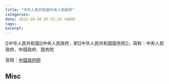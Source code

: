 ```yaml
---
title: "中华人民共和国中央人民政府"
categories: 
date: 2022-10-26 05:31:24 +0800
tags: 
excerpt: 
---
```


[[中华人民共和国]]中央人民政府，即[[中华人民共和国国务院]]，简称：中央人民政府、中国政府、国务院

官网：[中国政府网](https://www.gov.cn/)


## Misc



